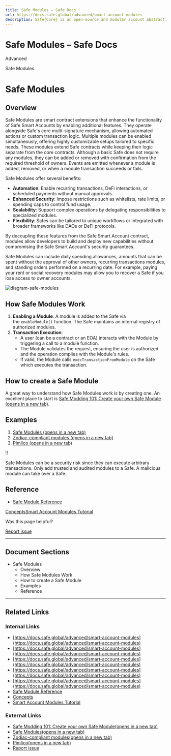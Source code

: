 ```yaml
---
title: Safe Modules – Safe Docs
url: https://docs.safe.global/advanced/smart-account-modules
description: Safe{Core} is an open-source and modular account abstraction stack. Learn about its features and how to use it.
---
```


# Safe Modules – Safe Docs

Advanced

Safe Modules

# Safe Modules

## Overview

Safe Modules are smart contract extensions that enhance the functionality of Safe Smart Accounts by enabling additional features. They operate alongside Safe's core multi-signature mechanism, allowing automated actions or custom transaction logic. Multiple modules can be enabled simultaneously, offering highly customizable setups tailored to specific needs. These modules extend Safe contracts while keeping their logic separate from the core contracts. Although a basic Safe does not require any modules, they can be added or removed with confirmation from the required threshold of owners. Events are emitted whenever a module is added, removed, or when a module transaction succeeds or fails.

Safe Modules offer several benefits:

- **Automation**: Enable recurring transactions, DeFi interactions, or scheduled payments without manual approvals.
- **Enhanced Security**: Impose restrictions such as whitelists, rate limits, or spending caps to control fund usage.
- **Scalability**: Support complex operations by delegating responsibilities to specialized modules.
- **Flexibility**: Safes can be tailored to unique workflows or integrated with broader frameworks like DAOs or DeFi protocols.

By decoupling these features from the Safe Smart Account contract, modules allow developers to build and deploy new capabilities without compromising the Safe Smart Account's security guarantees.

Safe Modules can include daily spending allowances, amounts that can be spent without the approval of other owners, recurring transactions modules, and standing orders performed on a recurring date. For example, paying your rent or social recovery modules may allow you to recover a Safe if you lose access to owner accounts.

![diagram-safe-modules](/_next/static/media/diagram-safe-modules.f7e6c79f.png)

## How Safe Modules Work

1. **Enabling a Module**: A module is added to the Safe via the `enableModule()` function. The Safe maintains an internal registry of authorized modules.
2. **Transaction Execution**:
   - A user (can be a contract or an EOA) interacts with the Module by triggering a call to a module function.
   - The Module validates the request, ensuring the user is authorized and the operation complies with the Module's rules.
   - If valid, the Module calls `execTransactionFromModule` on the Safe which executes the transaction.

## How to create a Safe Module

A great way to understand how Safe Modules work is by creating one. An excellent place to start is [Safe Modding 101: Create your own Safe Module (opens in a new tab)](https://www.youTube.com/watch?v=nmDYc9PlAic).

## Examples

1. [Safe Modules (opens in a new tab)](https://github.com/safe-global/safe-modules)
2. [Zodiac-compliant modules (opens in a new tab)](https://www.zodiac.wiki/documentation)
3. [Pimlico (opens in a new tab)](https://docs.pimlico.io/permissionless/how-to/accounts/use-safe-account)

‼️

Safe Modules can be a security risk since they can execute arbitrary
transactions. Only add trusted and audited modules to a Safe. A malicious
module can take over a Safe.

## Reference

- [Safe Module Reference](/reference-smart-account/modules/enableModule)

[Concepts](/advanced/smart-account-concepts "Concepts")[Smart Account Modules Tutorial](/advanced/smart-account-modules/smart-account-modules-tutorial "Smart Account Modules Tutorial")

Was this page helpful?

[Report issue](https://github.com/safe-global/safe-docs/issues/new?assignees=&labels=nextra-feedback&projects=&template=nextra-feedback.yml&title=%5BFeedback%5D+)

---

## Document Sections

- Safe Modules
  - Overview
  - How Safe Modules Work
  - How to create a Safe Module
  - Examples
  - Reference

---

## Related Links

### Internal Links

- [https://docs.safe.global/advanced/smart-account-modules](https://docs.safe.global/advanced/smart-account-modules)
- [https://docs.safe.global/advanced/smart-account-modules](https://docs.safe.global/advanced/smart-account-modules)
- [https://docs.safe.global/advanced/smart-account-modules](https://docs.safe.global/advanced/smart-account-modules)
- [https://docs.safe.global/advanced/smart-account-modules](https://docs.safe.global/advanced/smart-account-modules)
- [https://docs.safe.global/advanced/smart-account-modules](https://docs.safe.global/advanced/smart-account-modules)
- [Safe Module Reference](https://docs.safe.global/reference-smart-account/modules/enableModule)
- [Concepts](https://docs.safe.global/advanced/smart-account-concepts)
- [Smart Account Modules Tutorial](https://docs.safe.global/advanced/smart-account-modules/smart-account-modules-tutorial)

### External Links

- [Safe Modding 101: Create your own Safe Module(opens in a new tab)](https://www.youTube.com/watch?v=nmDYc9PlAic)
- [Safe Modules(opens in a new tab)](https://github.com/safe-global/safe-modules)
- [Zodiac-compliant modules(opens in a new tab)](https://www.zodiac.wiki/documentation)
- [Pimlico(opens in a new tab)](https://docs.pimlico.io/permissionless/how-to/accounts/use-safe-account)
- [Report issue](https://github.com/safe-global/safe-docs/issues/new?assignees=&labels=nextra-feedback&projects=&template=nextra-feedback.yml&title=%5BFeedback%5D+)
